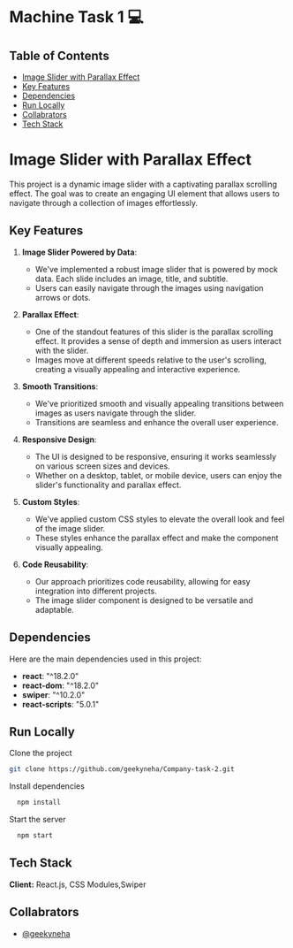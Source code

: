 # Machine Task 1 💻

## Table of Contents


- [Image Slider with Parallax Effect](#image-slider-with-parallax-effect)
- [Key Features](#key-features)
- [Dependencies](#dependencies)
- [Run Locally](#run-locally)
- [Collabrators](#collabrators)
- [Tech Stack](#tech-stack)

# Image Slider with Parallax Effect

This project is a dynamic image slider with a captivating parallax scrolling effect. The goal was to create an engaging UI element that allows users to navigate through a collection of images effortlessly.

## Key Features

1. **Image Slider Powered by Data**:
   - We've implemented a robust image slider that is powered by mock data. Each slide includes an image, title, and subtitle.
   - Users can easily navigate through the images using navigation arrows or dots.

2. **Parallax Effect**:
   - One of the standout features of this slider is the parallax scrolling effect. It provides a sense of depth and immersion as users interact with the slider.
   - Images move at different speeds relative to the user's scrolling, creating a visually appealing and interactive experience.

3. **Smooth Transitions**:
   - We've prioritized smooth and visually appealing transitions between images as users navigate through the slider.
   - Transitions are seamless and enhance the overall user experience.

4. **Responsive Design**:
   - The UI is designed to be responsive, ensuring it works seamlessly on various screen sizes and devices.
   - Whether on a desktop, tablet, or mobile device, users can enjoy the slider's functionality and parallax effect.

5. **Custom Styles**:
   - We've applied custom CSS styles to elevate the overall look and feel of the image slider.
   - These styles enhance the parallax effect and make the component visually appealing.

6. **Code Reusability**:
   - Our approach prioritizes code reusability, allowing for easy integration into different projects.
   - The image slider component is designed to be versatile and adaptable.



## Dependencies

Here are the main dependencies used in this project:


- **react**: "^18.2.0"
- **react-dom**: "^18.2.0"
- **swiper**: "^10.2.0"
- **react-scripts**: "5.0.1"

## Run Locally

Clone the project

```bash
git clone https://github.com/geekyneha/Company-task-2.git
```

Install dependencies

```bash
  npm install
```

Start the server

```bash
  npm start
```
## Tech Stack

**Client:** React.js, CSS Modules,Swiper




## Collabrators

- [@geekyneha](https://github.com/geekyneha/Company-task-2.git)
